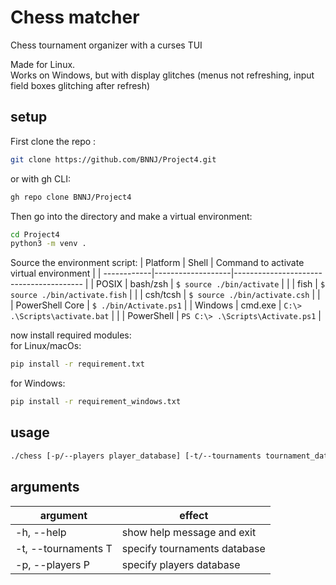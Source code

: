 # Chess matcher

Chess tournament organizer with a curses TUI

Made for Linux.\
Works on Windows, but with display glitches (menus not refreshing, input field boxes glitching after refresh)

## setup

First clone the repo :
```bash
git clone https://github.com/BNNJ/Project4.git
```
or with gh CLI:
```bash
gh repo clone BNNJ/Project4
```

Then go into the directory and make a virtual environment:
```bash
cd Project4
python3 -m venv .
```

Source the environment script:
| Platform    | Shell             | Command to activate virtual environment |
| ------------|-------------------|---------------------------------------- |
| POSIX       | bash/zsh          | `$ source ./bin/activate`               |
|             | fish              | `$ source ./bin/activate.fish`          |
|             | csh/tcsh          | `$ source ./bin/activate.csh`           |
|             | PowerShell Core   | `$ ./bin/Activate.ps1`                  |
| Windows     | cmd.exe           | `C:\> .\Scripts\activate.bat`           |
|             | PowerShell        | `PS C:\> .\Scripts\Activate.ps1`        |

now install required modules:\
for Linux/macOs:
```bash
pip install -r requirement.txt
```
for Windows:
```bash
pip install -r requirement_windows.txt
```

## usage

```bash
./chess [-p/--players player_database] [-t/--tournaments tournament_database]
```

## arguments

argument            | effect
--------------------|-------
-h, --help          | show help message and exit
-t, --tournaments T | specify tournaments database
-p, --players P     | specify players database
